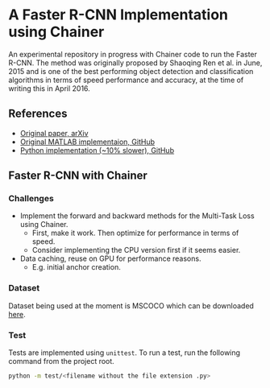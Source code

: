# A Faster R-CNN Implementation using Chainer

An experimental repository in progress with Chainer code to run the Faster R-CNN. The method was originally proposed by Shaoqing Ren et al. in June, 2015 and is one of the best performing object detection and classification algorithms in terms of speed performance and accuracy, at the time of writing this in April 2016.

## References

- [Original paper, arXiv](http://arxiv.org/abs/1506.01497)
- [Original MATLAB implementaion, GitHub](https://github.com/ShaoqingRen/faster_rcnn)
- [Python implementation (~10% slower), GitHub](https://github.com/rbgirshick/py-faster-rcnn)

## Faster R-CNN with Chainer

### Challenges

- Implement the forward and backward methods for the Multi-Task Loss using Chainer.
  - First, make it work. Then optimize for performance in terms of speed.
  - Consider implementing the CPU version first if it seems easier.
- Data caching, reuse on GPU for performance reasons.
  - E.g. initial anchor creation.

### Dataset

Dataset being used at the moment is MSCOCO which can be downloaded [here](http://mscoco.org/dataset/#download).

### Test

Tests are implemented using `unittest`. To run a test, run the following command from the project root.

```bash
python -m test/<filename without the file extension .py>
```
